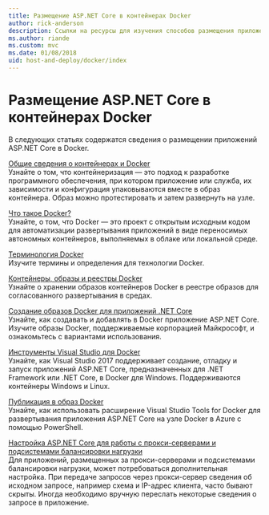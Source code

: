```yaml
---
title: Размещение ASP.NET Core в контейнерах Docker
author: rick-anderson
description: Ссылки на ресурсы для изучения способов размещения приложений ASP.NET Core в контейнерах Docker.
ms.author: riande
ms.custom: mvc
ms.date: 01/08/2018
uid: host-and-deploy/docker/index
---
```

# <a name="host-aspnet-core-in-docker-containers"></a>Размещение ASP.NET Core в контейнерах Docker

В следующих статьях содержатся сведения о размещении приложений ASP.NET Core в Docker.

[Общие сведения о контейнерах и Docker](/dotnet/standard/microservices-architecture/container-docker-introduction/index)  
Узнайте о том, что контейнеризация — это подход к разработке программного обеспечения, при котором приложение или служба, их зависимости и конфигурация упаковываются вместе в образ контейнера. Образ можно протестировать и затем развернуть на узле.

[Что такое Docker?](/dotnet/standard/microservices-architecture/container-docker-introduction/docker-defined)  
Узнайте, о том, что Docker — это проект с открытым исходным кодом для автоматизации развертывания приложений в виде переносимых автономных контейнеров, выполняемых в облаке или локальной среде.

[Терминология Docker](/dotnet/standard/microservices-architecture/container-docker-introduction/docker-terminology)  
Изучите термины и определения для технологии Docker.

[Контейнеры, образы и реестры Docker](/dotnet/standard/microservices-architecture/container-docker-introduction/docker-containers-images-registries)  
Узнайте о хранении образов контейнеров Docker в реестре образов для согласованного развертывания в средах.

[Создание образов Docker для приложений .NET Core](/dotnet/articles/core/docker/building-net-docker-images)  
Узнайте, как создавать и добавлять в Docker приложение ASP.NET Core. Изучите образы Docker, поддерживаемые корпорацией Майкрософт, и ознакомьтесь с вариантами использования.

[Инструменты Visual Studio для Docker](xref:host-and-deploy/docker/visual-studio-tools-for-docker)  
Узнайте, как Visual Studio 2017 поддерживает создание, отладку и запуск приложений ASP.NET Core, предназначенных для .NET Framework или .NET Core, в Docker для Windows. Поддерживаются контейнеры Windows и Linux.

[Публикация в образ Docker](/azure/vs-azure-tools-docker-hosting-web-apps-in-docker)  
Узнайте, как использовать расширение Visual Studio Tools for Docker для развертывания приложения ASP.NET Core на узле Docker в Azure с помощью PowerShell.

[Настройка ASP.NET Core для работы с прокси-серверами и подсистемами балансировки нагрузки](xref:host-and-deploy/proxy-load-balancer)  
Для приложений, размещенных за прокси-серверами и подсистемами балансировки нагрузки, может потребоваться дополнительная настройка. При передаче запросов через прокси-сервер сведения об исходном запросе, например схема и IP-адрес клиента, часто бывают скрыты. Иногда необходимо вручную переслать некоторые сведения о запросе в приложение.
